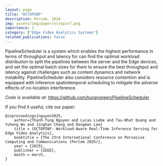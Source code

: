 ```yaml
---
layout: page
title: "OCTOPINF"
description: Percom, 2024
img: assets/img/paper/octopinf.png
importance: 2
category: ["Edge Video Analytics Systems"]
related_publications: false
---
```


PipelineScheduler is a system which enables the highest performance in terms of throughput and latency for can find the optimal workload distribution to split the pipelines between the server and the Edge devices, and set the optimal batch sizes for them to ensure the best throughput and latency against challenges such as content dynamics and network instability. PipelineScheduler also considers resource contention and is equipped with inference spatiotemporal scheduling to mitigate the adverse effects of co-location interference.

_Code is available at_: https://github.com/tungngreen/PipelineScheduler

If you find it useful, cite our paper:

```
@inproceedings{nguyen2025,
    author={Thanh-Tung Nguyen and Lucas Liebe and Tau-Nhat Quang and Yuheng Wu and Jinghan Cheng and Dongman Lee}
    title = {OCTOPINF: Workload-Aware Real-Time Inference Serving for Edge Video Analytics},
    booktitle = {The 23rd International Conference on Pervasive Computing and Communications (PerCom 2025)},
    year = {2025},
    publisher = {IEEE},
    month = march,
}
```
